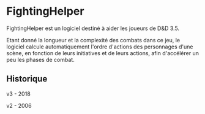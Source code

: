 # FightingHelper

FightingHelper est un logiciel destiné à aider les joueurs de D&D 3.5.

Etant donné la longueur et la complexité des combats dans ce jeu, le logiciel calcule automatiquement
l'ordre d'actions des personnages d'une scène, en fonction de leurs initiatives et de leurs actions, 
afin d'accélérer un peu les phases de combat.

## Historique
v3 - 2018

v2 - 2006

